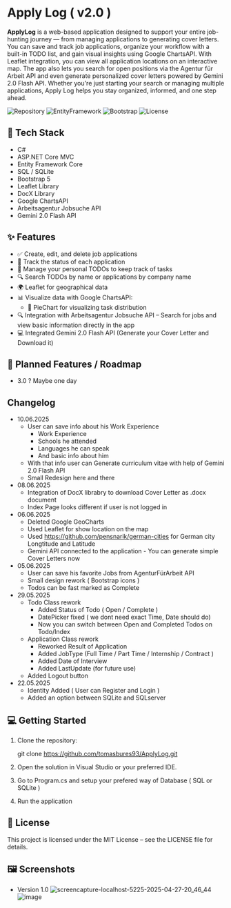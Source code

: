 # Apply Log ( v2.0 )

**ApplyLog** is a web-based application designed to support your entire job-hunting journey — from managing applications to generating cover letters. You can save and track job applications, organize your workflow with a built-in TODO list, and gain visual insights using Google ChartsAPI. With Leaflet integration, you can view all application locations on an interactive map. The app also lets you search for open positions via the Agentur für Arbeit API and even generate personalized cover letters powered by Gemini 2.0 Flash API. Whether you're just starting your search or managing multiple applications, Apply Log helps you stay organized, informed, and one step ahead.

![Repository](https://img.shields.io/badge/ASP.NET_Core-MVC-blue)
![EntityFramework](https://img.shields.io/badge/EntityFramework-Core-green)
![Bootstrap](https://img.shields.io/badge/Bootstrap-5.x-purple?logo=bootstrap)
![License](https://img.shields.io/github/license/tomasbures93/ApplyLog)

## 🚀 Tech Stack

- C#
- ASP.NET Core MVC
- Entity Framework Core
- SQL / SQLite
- Bootstrap 5
- Leaflet Library
- DocX Library
- Google ChartsAPI
- Arbeitsagentur Jobsuche API
- Gemini 2.0 Flash API

## ✨ Features

- ✅ Create, edit, and delete job applications
- 📌 Track the status of each application
- 📝 Manage your personal TODOs to keep track of tasks
- 🔍 Search TODOs by name or applications by company name
- 🌍 Leaflet for geographical data
- 📊 Visualize data with Google ChartsAPI:
  - 🥧 PieChart for visualizing task distribution
- 🔍 Integration with Arbeitsagentur Jobsuche API – Search for jobs and view basic information directly in the app
- 💻 Integrated Gemini 2.0 Flash API (Generate your Cover Letter and Download it)

## 📅 Planned Features / Roadmap

- 3.0 ? Maybe one day

## Changelog
- 10.06.2025
  - User can save info about his Work Experience
    - Work Experience
    - Schools he attended
    - Languages he can speak
    - And basic info about him
  - With that info user can Generate curriculum vitae with help of Gemini 2.0 Flash API
  - Small Redesign here and there
- 08.06.2025
  - Integration of DocX librabry to download Cover Letter as .docx document
  - Index Page looks different if user is not logged in
- 06.06.2025
  - Deleted Google GeoCharts
  - Used Leaflet for show location on the map
  - Used https://github.com/pensnarik/german-cities for German city Longtitude and Latitude
  - Gemini API connected to the application - You can generate simple Cover Letters now
- 05.06.2025
  - User can save his favorite Jobs from AgenturFürArbeit API
  - Small design rework ( Bootstrap icons )
  - Todos can be fast marked as Complete
- 29.05.2025
  - Todo Class rework
    - Added Status of Todo ( Open / Complete )
    - DatePicker fixed ( we dont need exact Time, Date should do)
    - Now you can switch between Open and Completed Todos on Todo/Index
  - Application Class rework
    - Reworked Result of Application
    - Added JobType (Full Time / Part Time / Internship / Contract )
    - Added Date of Interview
    - Added LastUpdate (for future use)
  - Added Logout button
- 22.05.2025
  - Identity Added ( User can Register and Login )
  - Added an option between SQLite and SQLserver

## 💻 Getting Started

1. Clone the repository:

   git clone https://github.com/tomasbures93/ApplyLog.git
2. Open the solution in Visual Studio or your preferred IDE.

3. Go to Program.cs and setup your prefered way of Database ( SQL or SQLite )

3. Run the application

## 📄 License
This project is licensed under the MIT License – see the LICENSE file for details.

## 🖼️ Screenshots
- Version 1.0
![screencapture-localhost-5225-2025-04-27-20_46_44](https://github.com/user-attachments/assets/de3928d6-f80c-4bcb-8b9b-3699968b712e)
![image](https://github.com/user-attachments/assets/1a326405-76db-4d13-8f26-ba54117dd809)



